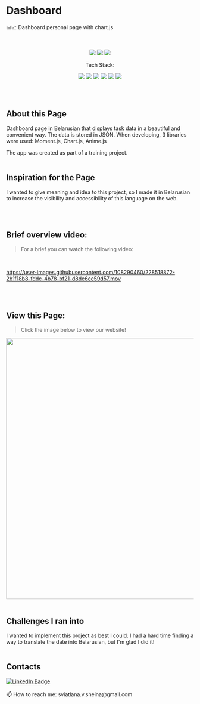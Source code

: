 # Dashboard
📊📈 Dashboard personal page with chart.js

<br>

<p align="center">
    <img src="https://img.shields.io/github/issues/sssheina/Dashboard">
    <img src="https://img.shields.io/github/forks/sssheina/Dashboard">
    <img src="https://img.shields.io/github/stars/sssheina/Dashboard">
    
</p>

<p align="center">Tech Stack:</p>
<p align="center">
    <img src="https://img.shields.io/badge/html5-%23E34F26.svg?style=for-the-badge&logo=html5&logoColor=white"> 
    <img src="https://img.shields.io/badge/css3-%231572B6.svg?style=for-the-badge&logo=css3&logoColor=white">
    <img src="https://img.shields.io/badge/javascript-%23323330.svg?style=for-the-badge&logo=javascript&logoColor=%23F7DF1E">
    <img src="https://img.shields.io/badge/chart.js-78DBE2?style=for-the-badge&logo=chart.js&logoColor=white">
    <img src="https://img.shields.io/badge/moment.js-4E5754?style=for-the-badge&logo=moment.js&logoColor=white">
    <img src="https://img.shields.io/badge/anime.js-%23E34F26?style=for-the-badge&logo=anime.js&logoColor=white">
</p>
<br>
<br>

## About this Page

Dashboard page in Belarusian that displays task data in a beautiful and convenient way. The data is stored in JSON. When developing, 3 libraries were used: Moment.js, Chart.js, Anime.js 

The app was created as part of a training project.
<br>
<br>

## Inspiration for the Page

I wanted to give meaning and idea to this project, so I made it in Belarusian to increase the visibility and accessibility of this language on the web.

<br>
<br>

## Brief overview video:
>For a brief you can watch the following video:

<br>

https://user-images.githubusercontent.com/108290460/228518872-2b1f18b8-fddc-4b78-bf21-d8de6ce59d57.mov


<br>
<br>

## View this Page:
>Click the image below to view our website!


[<img width="700" src="https://user-images.githubusercontent.com/108290460/228544078-37ec82db-9f23-419c-8a81-29494460639c.png"/>](https://sssheina.github.io/Dashboard/)
<br>
<br>


## Challenges I ran into

I wanted to implement this project as best I could. I had a hard time finding a way to translate the date into Belarusian, but I'm glad I did it!
<br>
<br>



## Contacts

<a href="https://www.linkedin.com/in/veta-sheina-521666249" target="_blank">
    <img src="https://img.shields.io/badge/LinkedIn-blue?style=for-the-badge&logo=linkedin&logoColor=white" alt="LinkedIn Badge"/>
  </a>
<br>
<br>
📫 How to reach me: sviatlana.v.sheina@gmail.com
<br><br>

 
